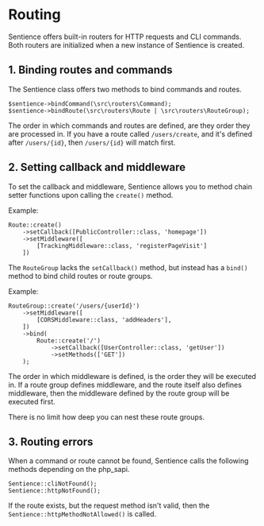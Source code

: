 # Routing

Sentience offers built-in routers for HTTP requests and CLI commands. Both routers are initialized when a new instance of Sentience is created.

## 1. Binding routes and commands

The Sentience class offers two methods to bind commands and routes.
```
$sentience->bindCommand(\src\routers\Command);
$sentience->bindRoute(\src\routers\Route | \src\routers\RouteGroup);
```

The order in which commands and routes are defined, are they order they are processed in. If you have a route called `/users/create`, and it's defined after `/users/{id}`, then `/users/{id}` will match first.

## 2. Setting callback and middleware

To set the callback and middleware, Sentience allows you to method chain setter functions upon calling the `create()` method.

Example:
```
Route::create()
    ->setCallback([PublicController::class, 'homepage'])
    ->setMiddleware([
        [TrackingMiddleware::class, 'registerPageVisit']
    ])
```

The `RouteGroup` lacks the `setCallback()` method, but instead has a `bind()` method to bind child routes or route groups.

Example:
```
RouteGroup::create('/users/{userId}')
    ->setMiddleware([
        [CORSMiddleware::class, 'addHeaders'],
    ])
    ->bind(
        Route::create('/')
            ->setCallback([UserController::class, 'getUser'])
            ->setMethods(['GET'])
    );
```

The order in which middleware is defined, is the order they will be executed in. If a route group defines middleware, and the route itself also defines middleware, then the middleware defined by the route group will be executed first.

There is no limit how deep you can nest these route groups.

## 3. Routing errors

When a command or route cannot be found, Sentience calls the following methods depending on the php_sapi.

```
Sentience::cliNotFound();
Sentience::httpNotFound();
```

If the route exists, but the request method isn't valid, then the `Sentience::httpMethodNotAllowed()` is called.
